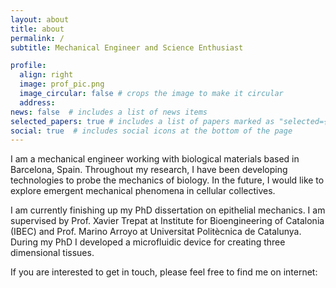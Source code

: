 ```yaml
---
layout: about
title: about
permalink: /
subtitle: Mechanical Engineer and Science Enthusiast

profile:
  align: right
  image: prof_pic.png
  image_circular: false # crops the image to make it circular
  address:
news: false  # includes a list of news items
selected_papers: true # includes a list of papers marked as "selected={true}"
social: true  # includes social icons at the bottom of the page
---
```


I am a mechanical engineer working with biological materials based in Barcelona, Spain. Throughout my research, I have been developing technologies to probe the mechanics of biology. In the future, I would like to explore emergent mechanical phenomena in cellular collectives.

I am currently finishing up my PhD dissertation on epithelial mechanics. I am supervised by Prof. Xavier Trepat at Institute for Bioengineering of Catalonia (IBEC) and Prof. Marino Arroyo at Universitat Politècnica de Catalunya. During my PhD I developed a microfluidic device for creating three dimensional tissues.

If you are interested to get in touch, please feel free to find me on internet:
